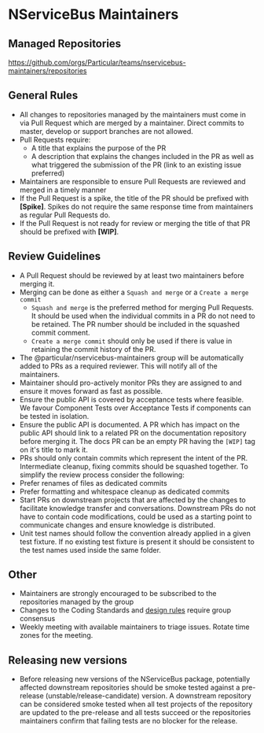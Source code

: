 # NServiceBus Maintainers

## Managed Repositories

https://github.com/orgs/Particular/teams/nservicebus-maintainers/repositories


## General Rules

* All changes to repositories managed by the maintainers must come in via Pull Request which are merged by a maintainer. Direct commits to master, develop or support branches are not allowed.
* Pull Requests require:
  * A title that explains the purpose of the PR
  * A description that explains the changes included in the PR as well as what triggered the submission of the PR (link to an existing issue preferred)
* Maintainers are responsible to ensure Pull Requests are reviewed and merged in a timely manner
* If the Pull Request is a spike, the title of the PR should be prefixed with **[Spike]**. Spikes do not require the same response time from maintainers as regular Pull Requests do.
* If the Pull Request is not ready for review or merging the title of that PR should be prefixed with **[WIP]**.

## Review Guidelines

* A Pull Request should be reviewed by at least two maintainers before merging it.
* Merging can be done as either a `Squash and merge` or a `Create a merge commit`
  * `Squash and merge` is the preferred method for merging Pull Requests. It should be used when the individual commits in a PR do not need to be retained. The PR number should be included in the squashed commit comment.
  * `Create a merge commit` should only be used if there is value in retaining the commit history of the PR.
* The @particular/nservicebus-maintainers group will be automatically added to PRs as a required reviewer. This will notify all of the maintainers.
* Maintainer should pro-actively monitor PRs they are assigned to and ensure it moves forward as fast as possible.
* Ensure the public API is covered by acceptance tests where feasible. We favour Component Tests over Acceptance Tests if components can be tested in isolation.
* Ensure the public API is documented. A PR which has impact on the public API should link to a related PR on the documentation repository before merging it. The docs PR can be an empty PR having the `[WIP]` tag on it's title to mark it.
* PRs should only contain commits which represent the intent of the PR. Intermediate cleanup, fixing commits should be squashed together. To simplify the review process consider the following:
 * Prefer renames of files as dedicated commits
 * Prefer formatting and whitespace cleanup as dedicated commits
* Start PRs on downstream projects that are affected by the changes to facilitate knowledge transfer and conversations. Downstream PRs do not have to contain code modifications, could be used as a starting point to communicate changes and ensure knowledge is distributed.
* Unit test names should follow the convention already applied in a given test fixture. If no existing test fixture is present it should be consistent to the test names used inside the same folder. 


## Other

* Maintainers are strongly encouraged to be subscribed to the repositories managed by the group
* Changes to the Coding Standards and [design rules](https://github.com/Particular/PlatformDevelopment/tree/master/designprinciples/nservicebus) require group consensus
* Weekly meeting with available maintainers to triage issues. Rotate time zones for the meeting.

## Releasing new versions

* Before releasing new versions of the NServiceBus package, potentially affected downstream repositories should be smoke tested against a pre-release (unstable/release-candidate) version. A downstream repository can be considered smoke tested when all test projects of the repository are updated to the pre-release and all tests succeed or the repositories maintainers confirm that failing tests are no blocker for the release.

